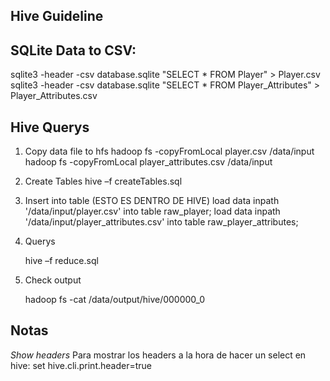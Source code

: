 ## Hive Guideline

## SQLite Data to CSV:

sqlite3 -header -csv database.sqlite "SELECT * FROM Player" > Player.csv
sqlite3 -header -csv database.sqlite "SELECT * FROM Player_Attributes" > Player_Attributes.csv

## Hive Querys

1. Copy data file to hfs
    hadoop fs -copyFromLocal player.csv /data/input
    hadoop fs -copyFromLocal player_attributes.csv /data/input

2. Create Tables
    hive –f createTables.sql

3. Insert into table (ESTO ES DENTRO DE HIVE)
    load data inpath '/data/input/player.csv' into table raw_player;
    load data inpath '/data/input/player_attributes.csv' into table raw_player_attributes;

4. Querys
    
    hive –f reduce.sql

6. Check output

    hadoop fs -cat /data/output/hive/000000_0

## Notas

*Show headers*
    Para mostrar los headers a la hora de hacer un select en hive:
    set hive.cli.print.header=true




